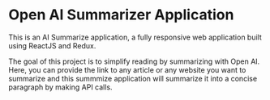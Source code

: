 # Open AI Summarizer Application

<p> This is an AI Summarize application, a fully responsive web application built using ReactJS and Redux. </p>
<p> The goal of this project is to simplify reading by summarizing with Open AI. Here, you can provide the link to any article or any website you want to summarize and this summmize application will summarize it into a concise paragraph by making API calls. </p>
